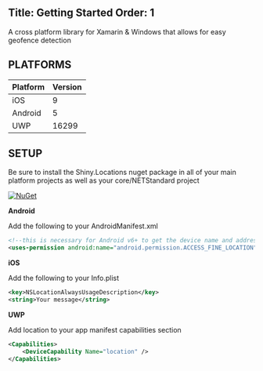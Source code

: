 Title: Getting Started
Order: 1
---
A cross platform library for Xamarin & Windows that allows for easy geofence detection


## PLATFORMS

|Platform|Version|
|--------|-------|
|iOS|9|
|Android|5|
|UWP|16299|

## SETUP

Be sure to install the Shiny.Locations nuget package in all of your main platform projects as well as your core/NETStandard project

[![NuGet](https://img.shields.io/nuget/v/Shiny.Locations.svg?maxAge=2592000)](https://www.nuget.org/packages/Shiny.Locations/)

**Android**

Add the following to your AndroidManifest.xml

```xml
<!--this is necessary for Android v6+ to get the device name and address-->
<uses-permission android:name="android.permission.ACCESS_FINE_LOCATION" />
```

**iOS**

Add the following to your Info.plist

```xml
<key>NSLocationAlwaysUsageDescription</key>
<string>Your message</string>
```

**UWP**

Add location to your app manifest capabilities section

```xml
<Capabilities>
    <DeviceCapability Name="location" />
</Capabilities>
```